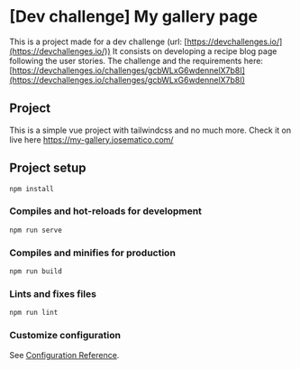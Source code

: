 # [Dev challenge] My gallery page

This is a project made for a dev challenge (url: [https://devchallenges.io/](https://devchallenges.io/)) It consists on developing a recipe blog page following the user stories.
The challenge and the requirements here: [https://devchallenges.io/challenges/gcbWLxG6wdennelX7b8I](https://devchallenges.io/challenges/gcbWLxG6wdennelX7b8I)

## Project

This is a simple vue project with tailwindcss and no much more. Check it on live here https://my-gallery.josematico.com/

## Project setup

```
npm install
```

### Compiles and hot-reloads for development

```
npm run serve
```

### Compiles and minifies for production

```
npm run build
```

### Lints and fixes files

```
npm run lint
```

### Customize configuration

See [Configuration Reference](https://cli.vuejs.org/config/).

